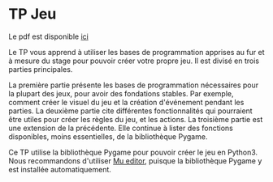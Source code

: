 # TP Jeu

Le pdf est disponible
[ici](https://github.com/prologin/gcc-resources/blob/gh-pages/05_projet_jeu.pdf)

Le TP vous apprend à utiliser les bases de programmation apprises au fur et à
mesure du stage pour pouvoir créer votre propre jeu. Il est divisé en trois
parties principales.

La première partie présente les bases de programmation nécessaires pour la
plupart des jeux, pour avoir des fondations stables. Par exemple, comment créer
le visuel du jeu et la création d'événement pendant les parties.
La deuxième partie cite différentes fonctionnalités qui pourraient être utiles
pour créer les règles du jeu, et les actions.
La troisième partie est une extension de la précédente. Elle continue à lister
des fonctions disponibles, moins essentielles, de la bibliothèque Pygame.

Ce TP utilise la bibliothèque Pygame pour pouvoir créer le jeu en Python3. Nous
recommandons d'utiliser [Mu editor](https://codewith.mu/), puisque la bibliothèque Pygame y est
installée automatiquement.
